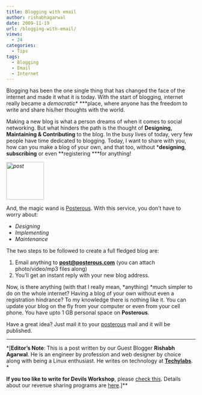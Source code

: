 ```yaml
---
title: Blogging with email
author: rishabhagarwal
date: 2009-11-19
url: /blogging-with-email/
views:
  - 24
categories:
  - Tips
tags:
  - Blogging
  - Email
  - Internet
---
```

Blogging has been the one single thing that has changed the face of the internet and made it what it is today. With the start of blogging, internet really became a *democratic** ***place, where anyone has the freedom to write and share his/her thoughts with the world.

Making a new blog is what a person dreams of when it comes to social networking. But what hinders the path is the thought of **Designing, Maintaining & Contributing** to the blog. In the busy lives of today, very few people have time dedicated to blogging. Today, I want to share with you, how can you make a blog of your own, and that too, without ***designing**, **subscribing** or even **registering ***for anything!

*<a href="http://posterous.com/" onclick="_gaq.push(['_trackEvent', 'outbound-article', 'http://posterous.com/', '']);" ><img class="size-full wp-image-16908 alignnone" src="http://cdn.devilsworkshop.org/files/2009/11/post.jpg" alt="post" width="100" height="100" /></a>*

And, the magic wand is <a href="http://posterous.com/" onclick="_gaq.push(['_trackEvent', 'outbound-article', 'http://posterous.com/', 'Posterous']);" >Posterous</a>. With this service, you don’t have to worry about:

  * *Designing*
  * *Implementing*
  * *Maintenance*

The two steps to be followed to create a full fledged blog are:

  1. Email anything to **<post@posterous.com>** (you can attach photo/video/mp3 files along)
  2. You’ll get an instant reply with your new blog address.

Now, is there anything (with that I really mean, *anything) *much simpler to do on the whole internet? Having a blog of your own without even a registration hindrance? To my knowledge there is nothing like it. You can update your blog on the fly from your computer or even from your cell phone. You have upto 1 GB personal space on **Posterous**.

Have a great idea? Just mail it to your <a href="http://posterous.com/" onclick="_gaq.push(['_trackEvent', 'outbound-article', 'http://posterous.com/', 'posterous']);" >posterous</a> mail and it will be published.

* * *

*[****Editor&#8217;s Note****: This is a post written by our Guest Blogger **Rishabh Agarwal**. He is an engineer by profession and web designer by choice along with being a Linux enthusiast. He writes on technology at **<a href="http://www.techylabs.com" onclick="_gaq.push(['_trackEvent', 'outbound-article', 'http://www.techylabs.com', 'Techylabs']);" >Techylabs</a>**.  
*</p> 

**If you too like to write for **Devils Workshop****, please [check this][1]. Details about our revenue sharing programs are [here][1].]**

 [1]: http://devilsworkshop.org/join-dw/
